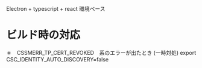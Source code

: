 Electron + typescript + react 環境ベース


# ビルド時の対応
＊　CSSMERR_TP_CERT_REVOKED　系のエラーが出たとき
(一時対処)
export CSC_IDENTITY_AUTO_DISCOVERY=false